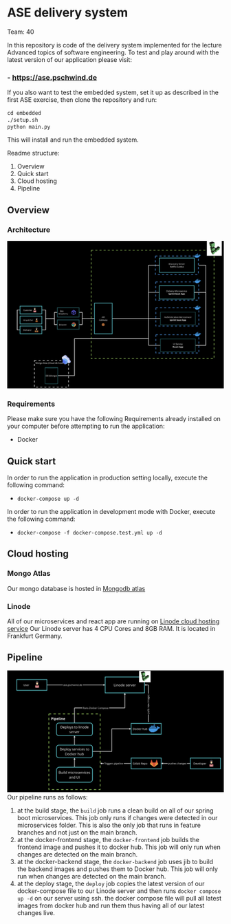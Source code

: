 # ASE delivery system
Team: 40

In this repository is code of the delivery system implemented for the lecture Advanced topics of software engineering. 
To test and play around with the latest version of our application please visit:
### - https://ase.pschwind.de

If you also want to test the embedded system, set it up as described in the first ASE exercise, then clone the repository and run:
```
cd embedded
./setup.sh
python main.py
```

This will install and run the embedded system.

Readme structure:
1. Overview
2. Quick start
4. Cloud hosting
3. Pipeline

## Overview
### Architecture
![architecture](material/architecture.png)
### Requirements
Please make sure you have the following Requirements already installed on your computer before attempting to run the application:
- Docker
## Quick start
In order to run the application in production setting locally, execute the following command:
- `docker-compose up -d`  

In order to run the application in development mode with Docker, execute the following command:
- `docker-compose -f docker-compose.test.yml up -d`
## Cloud hosting
### Mongo Atlas
Our mongo database is hosted in [Mongodb atlas](https://www.mongodb.com/atlas/database)
### Linode
All of our microservices and react app are running on [Linode cloud hosting service](https://www.linode.com)
Our Linode server has 4 CPU Cores and 8GB RAM. It is located in Frankfurt Germany.
## Pipeline
![pipeline](material/pipeline.png)
Our pipeline runs as follows:
1. at the build stage, the `build` job runs a clean build on all of our spring boot microservices. This job only runs if changes were detected in our microservices folder. This is also the only job that runs in feature branches and not just on the main branch.
2. at the docker-frontend stage, the `docker-frontend` job builds the frontend image and pushes it to docker hub. This job will only run when changes are detected on the main branch.
3. at the docker-backend stage, the `docker-backend` job uses jib to build the backend images and pushes them to Docker hub. This job will only run when changes are detected on the main branch.
4. at the deploy stage, the `deploy` job copies the latest version of our docker-compose file to our Linode server and then runs `docker compose up -d` on our server using ssh. the docker compose file will pull all latest images from docker hub and run them thus having all of our latest changes live.

